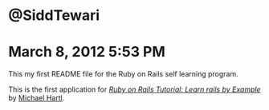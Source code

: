 # @SiddTewari 
# March 8, 2012 5:53 PM
This my first README file for the Ruby on Rails self learning program.

This is the first application for [*Ruby on Rails Tutorial: Learn rails by Example*](http://railstutorial.org/) by [Michael Hartl](http://michaelhartl.com).
